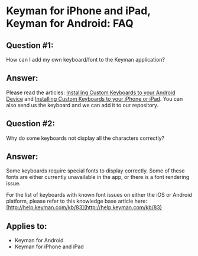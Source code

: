 # Keyman for iPhone and iPad, Keyman for Android: FAQ


## Question #1:
How can I add my own keyboard/font to the Keyman application?

## Answer:
Please read the articles: [Installing Custom Keyboards to your Android Device](https://help.keyman.com/developer/current-version/guides/distribute/install-kmp-android) 
and [Installing Custom Keyboards to your iPhone or iPad](https://help.keyman.com/developer/current-version/guides/distribute/install-kmp-ios). 
You can also send us the keyboard and we can add it to our repository.

## Question #2:
Why do some keyboards not display all the characters correctly?

## Answer:
Some keyboards require special fonts to display correctly. Some of these fonts are either currently unavailable in the app, or there is a font rendering issue. 

For the list of keyboards with known font issues on either the iOS or Android platform, please refer to this knowledge base article here: [http://help.keyman.com/kb/83](http://help.keyman.com/kb/83)

## Applies to:
* Keyman for Android
* Keyman for iPhone and iPad
